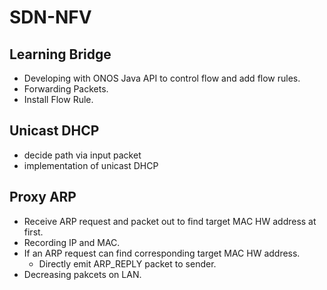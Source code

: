 # SDN-NFV
## Learning Bridge
- Developing with ONOS Java API to control flow and add flow rules.
- Forwarding Packets.
- Install Flow Rule.

## Unicast DHCP
- decide path via input packet
- implementation of unicast DHCP

## Proxy ARP
- Receive ARP request and packet out to find target MAC HW address at first.
- Recording IP and MAC.
- If an ARP request can find corresponding target MAC HW address.
  - Directly emit ARP_REPLY packet to sender.
- Decreasing pakcets on LAN.